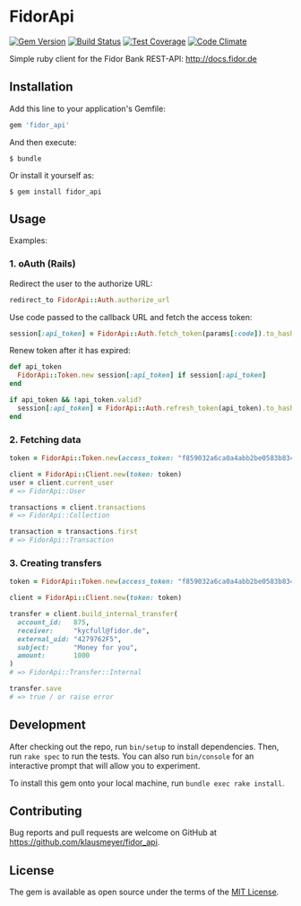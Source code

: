 # FidorApi

[![Gem Version](https://badge.fury.io/rb/fidor_api.svg)](https://badge.fury.io/rb/fidor_api)
[![Build Status](https://travis-ci.org/klausmeyer/fidor_api.svg?branch=master)](https://travis-ci.org/klausmeyer/fidor_api)
[![Test Coverage](https://codeclimate.com/github/klausmeyer/fidor_api/badges/coverage.svg)](https://codeclimate.com/github/klausmeyer/fidor_api/coverage)
[![Code Climate](https://codeclimate.com/github/klausmeyer/fidor_api/badges/gpa.svg)](https://codeclimate.com/github/klausmeyer/fidor_api)

Simple ruby client for the Fidor Bank REST-API: http://docs.fidor.de

## Installation

Add this line to your application's Gemfile:

```ruby
gem 'fidor_api'
```

And then execute:

    $ bundle

Or install it yourself as:

    $ gem install fidor_api

## Usage

Examples:

### 1. oAuth (Rails)

Redirect the user to the authorize URL:

```ruby
redirect_to FidorApi::Auth.authorize_url
```

Use code passed to the callback URL and fetch the access token:

```ruby
session[:api_token] = FidorApi::Auth.fetch_token(params[:code]).to_hash
```

Renew token after it has expired:

```ruby
def api_token
  FidorApi::Token.new session[:api_token] if session[:api_token]
end

if api_token && !api_token.valid?
  session[:api_token] = FidorApi::Auth.refresh_token(api_token).to_hash
end
```

### 2. Fetching data

```ruby
token = FidorApi::Token.new(access_token: "f859032a6ca0a4abb2be0583b8347937")

client = FidorApi::Client.new(token: token)
user = client.current_user
# => FidorApi::User

transactions = client.transactions
# => FidorApi::Collection

transaction = transactions.first
# => FidorApi::Transaction
```

### 3. Creating transfers

```ruby
token = FidorApi::Token.new(access_token: "f859032a6ca0a4abb2be0583b8347937")

client = FidorApi::Client.new(token: token)

transfer = client.build_internal_transfer(
  account_id:   875,
  receiver:     "kycfull@fidor.de",
  external_uid: "4279762F5",
  subject:      "Money for you",
  amount:       1000
)
# => FidorApi::Transfer::Internal

transfer.save
# => true / or raise error
```

## Development

After checking out the repo, run `bin/setup` to install dependencies. Then, run `rake spec` to run the tests. You can also run `bin/console` for an interactive prompt that will allow you to experiment.

To install this gem onto your local machine, run `bundle exec rake install`.

## Contributing

Bug reports and pull requests are welcome on GitHub at https://github.com/klausmeyer/fidor_api.

## License

The gem is available as open source under the terms of the [MIT License](http://opensource.org/licenses/MIT).

